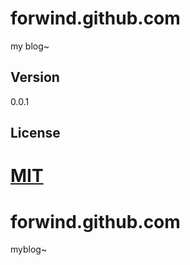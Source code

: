 # forwind.github.com

my blog~ 

## Version

0.0.1 

## License

[MIT](http://opensource.org/licenses/MIT)
=======
forwind.github.com
==================

myblog~
